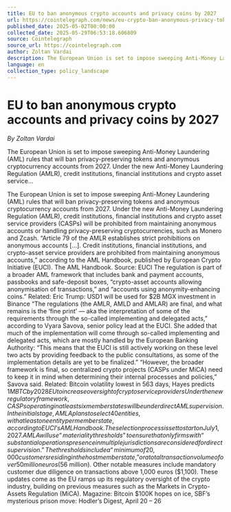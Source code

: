 ```yaml
---
title: EU to ban anonymous crypto accounts and privacy coins by 2027
url: https://cointelegraph.com/news/eu-crypto-ban-anonymous-privacy-tokens-2027?utm_source=rss_feed&amp;utm_medium=rss&amp;utm_campaign=rss_partner_inbound
published_date: 2025-05-02T00:00:00
collected_date: 2025-05-29T06:53:18.606809
source: Cointelegraph
source_url: https://cointelegraph.com
author: Zoltan Vardai
description: The European Union is set to impose sweeping Anti-Money Laundering (AML) rules that will ban privacy-preserving tokens and anonymous cryptocurrency accounts from 2027. Under the new Anti-Money Laundering Regulation (AMLR), credit institutions, financial institutions and crypto asset service...
language: en
collection_type: policy_landscape
---
```


# EU to ban anonymous crypto accounts and privacy coins by 2027

*By Zoltan Vardai*

The European Union is set to impose sweeping Anti-Money Laundering (AML) rules that will ban privacy-preserving tokens and anonymous cryptocurrency accounts from 2027. Under the new Anti-Money Laundering Regulation (AMLR), credit institutions, financial institutions and crypto asset service...

The European Union is set to impose sweeping Anti-Money Laundering (AML) rules that will ban privacy-preserving tokens and anonymous cryptocurrency accounts from 2027. Under the new Anti-Money Laundering Regulation (AMLR), credit institutions, financial institutions and crypto asset service providers (CASPs) will be prohibited from maintaining anonymous accounts or handling privacy-preserving cryptocurrencies, such as Monero and Zcash. “Article 79 of the AMLR establishes strict prohibitions on anonymous accounts [...]. Credit institutions, financial institutions, and crypto-asset service providers are prohibited from maintaining anonymous accounts,” according to the AML Handbook, published by European Crypto Initiative (EUCI). The AML Handbook. Source: EUCI The regulation is part of a broader AML framework that includes bank and payment accounts, passbooks and safe-deposit boxes, “crypto-asset accounts allowing anonymisation of transactions,” and “accounts using anonymity-enhancing coins.” Related: Eric Trump: USD1 will be used for $2B MGX investment in Binance “The regulations (the AMLR, AMLD and AMLAR) are final, and what remains is the ‘fine print’ — aka the interpretation of some of the requirements through the so-called implementing and delegated acts,” according to Vyara Savova, senior policy lead at the EUCI. She added that much of the implementation will come through so-called implementing and delegated acts, which are mostly handled by the European Banking Authority: “This means that the EUCI is still actively working on these level two acts by providing feedback to the public consultations, as some of the implementation details are yet to be finalized.” “However, the broader framework is final, so centralized crypto projects (CASPs under MiCA) need to keep it in mind when determining their internal processes and policies,” Savova said. Related: Bitcoin volatility lowest in 563 days, Hayes predicts $1M BTC by 2028 EU to increase oversight of crypto service providers Under the new regulatory framework, CASPs operating in at least six member states will be under direct AML supervision. In the initial stage, AMLA plans to select 40 entities, with at least one entity per member state, according to EUCI’s AML Handbook. The selection process is set to start on July 1, 2027. AMLA will use “materiality thresholds” to ensure that only firms with “substantial operations presence in multiple jurisdictions are considered for direct supervision.” The thresholds include a “minimum of 20,000 customers residing in the host member state,” or a total transaction volume of over 50 million euros ($56 million). Other notable measures include mandatory customer due diligence on transactions above 1,000 euros ($1,100). These updates come as the EU ramps up its regulatory oversight of the crypto industry, building on previous measures such as the Markets in Crypto-Assets Regulation (MiCA). Magazine: Bitcoin $100K hopes on ice, SBF’s mysterious prison move: Hodler’s Digest, April 20 – 26
